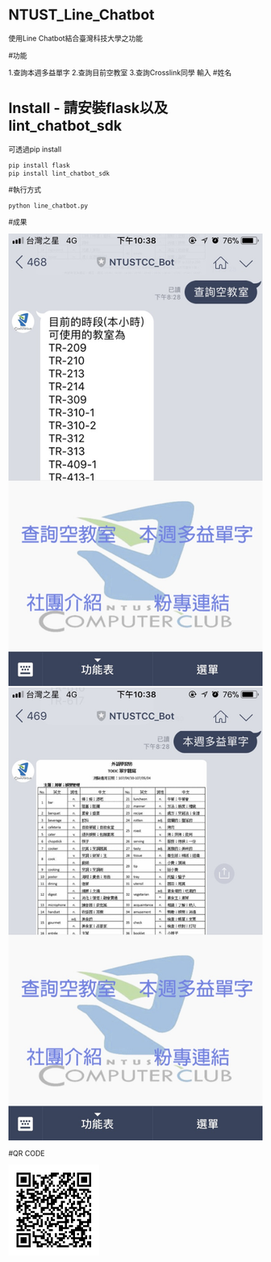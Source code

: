 # NTUST_Line_Chatbot
使用Line Chatbot結合臺灣科技大學之功能


#功能

1.查詢本週多益單字
2.查詢目前空教室
3.查詢Crosslink同學 輸入 #姓名

# Install - 請安裝flask以及lint_chatbot_sdk
可透過pip install
~~~
pip install flask
pip install lint_chatbot_sdk
~~~

#執行方式
~~~
python line_chatbot.py
~~~

#成果

![](RESULT_1.jpg)
![](RESULT_2.jpg)

#QR CODE

![](LINE_QR.png)

